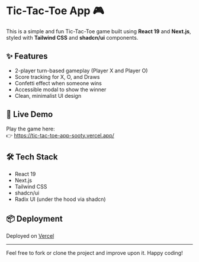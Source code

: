 # Tic-Tac-Toe App 🎮

This is a simple and fun Tic-Tac-Toe game built using **React 19** and **Next.js**, styled with **Tailwind CSS** and **shadcn/ui** components.

## ✨ Features
- 2-player turn-based gameplay (Player X and Player O)
- Score tracking for X, O, and Draws
- Confetti effect when someone wins
- Accessible modal to show the winner
- Clean, minimalist UI design

## 🚀 Live Demo
Play the game here:  
👉 https://tic-tac-toe-app-sooty.vercel.app/

## 🛠 Tech Stack
- React 19
- Next.js
- Tailwind CSS
- shadcn/ui
- Radix UI (under the hood via shadcn)

## 📦 Deployment
Deployed on [Vercel](https://vercel.com/)

---

Feel free to fork or clone the project and improve upon it. Happy coding!
